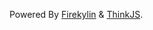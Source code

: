 Powered By [Firekylin](https://firekylin.org) & [ThinkJS](https://thinkjs.org).
<script>alert(123)</script>